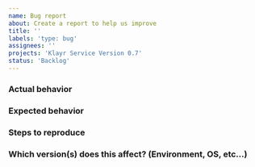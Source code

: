 ```yaml
---
name: Bug report
about: Create a report to help us improve
title: ''
labels: 'type: bug'
assignees: ''
projects: 'Klayr Service Version 0.7'
status: 'Backlog'
---
```


### Actual behavior

### Expected behavior

### Steps to reproduce

### Which version(s) does this affect? (Environment, OS, etc...)
